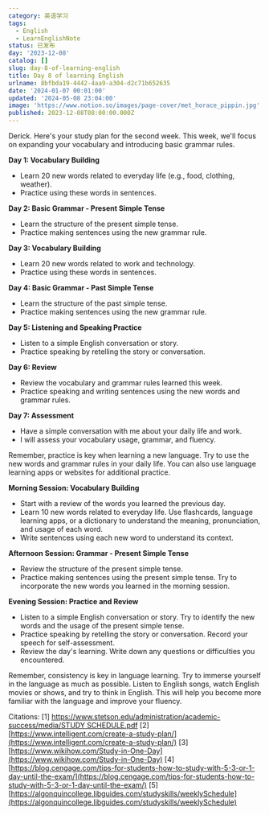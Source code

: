 ```yaml
---
category: 英语学习
tags:
  - English
  - LearnEnglishNote
status: 已发布
day: '2023-12-08'
catalog: []
slug: day-8-of-learning-english
title: Day 8 of learning English
urlname: 8bfbda19-4442-4aa9-a304-d2c71b652635
date: '2024-01-07 00:01:00'
updated: '2024-05-08 23:04:00'
image: 'https://www.notion.so/images/page-cover/met_horace_pippin.jpg'
published: 2023-12-08T08:00:00.000Z
---
```


Derick. Here's your study plan for the second week. This week, we'll focus on expanding your vocabulary and introducing basic grammar rules.


**Day 1: Vocabulary Building**

- Learn 20 new words related to everyday life (e.g., food, clothing, weather).
- Practice using these words in sentences.

**Day 2: Basic Grammar - Present Simple Tense**

- Learn the structure of the present simple tense.
- Practice making sentences using the new grammar rule.

**Day 3: Vocabulary Building**

- Learn 20 new words related to work and technology.
- Practice using these words in sentences.

**Day 4: Basic Grammar - Past Simple Tense**

- Learn the structure of the past simple tense.
- Practice making sentences using the new grammar rule.

**Day 5: Listening and Speaking Practice**

- Listen to a simple English conversation or story.
- Practice speaking by retelling the story or conversation.

**Day 6: Review**

- Review the vocabulary and grammar rules learned this week.
- Practice speaking and writing sentences using the new words and grammar rules.

**Day 7: Assessment**

- Have a simple conversation with me about your daily life and work.
- I will assess your vocabulary usage, grammar, and fluency.

Remember, practice is key when learning a new language. Try to use the new words and grammar rules in your daily life. You can also use language learning apps or websites for additional practice.


**Morning Session: Vocabulary Building**

- Start with a review of the words you learned the previous day.
- Learn 10 new words related to everyday life. Use flashcards, language learning apps, or a dictionary to understand the meaning, pronunciation, and usage of each word.
- Write sentences using each new word to understand its context.

**Afternoon Session: Grammar - Present Simple Tense**

- Review the structure of the present simple tense.
- Practice making sentences using the present simple tense. Try to incorporate the new words you learned in the morning session.

**Evening Session: Practice and Review**

- Listen to a simple English conversation or story. Try to identify the new words and the usage of the present simple tense.
- Practice speaking by retelling the story or conversation. Record your speech for self-assessment.
- Review the day's learning. Write down any questions or difficulties you encountered.

Remember, consistency is key in language learning. Try to immerse yourself in the language as much as possible. Listen to English songs, watch English movies or shows, and try to think in English. This will help you become more familiar with the language and improve your fluency.


Citations:
[1] [https://www.stetson.edu/administration/academic-success/media/STUDY SCHEDULE.pdf](https://www.stetson.edu/administration/academic-success/media/STUDY%20SCHEDULE.pdf)
[2] [https://www.intelligent.com/create-a-study-plan/](https://www.intelligent.com/create-a-study-plan/)
[3] [https://www.wikihow.com/Study-in-One-Day](https://www.wikihow.com/Study-in-One-Day)
[4] [https://blog.cengage.com/tips-for-students-how-to-study-with-5-3-or-1-day-until-the-exam/](https://blog.cengage.com/tips-for-students-how-to-study-with-5-3-or-1-day-until-the-exam/)
[5] [https://algonquincollege.libguides.com/studyskills/weeklySchedule](https://algonquincollege.libguides.com/studyskills/weeklySchedule)

